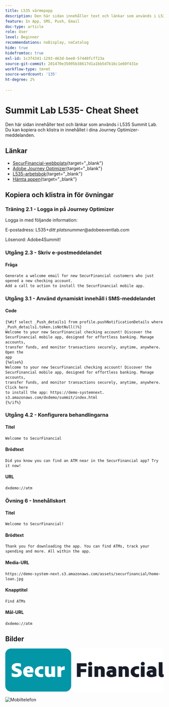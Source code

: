 ```yaml
---
title: L535 värmepapp
description: Den här sidan innehåller text och länkar som används i L535 Summit Lab.
feature: In App, SMS, Push, Email
doc-type: article
role: User
level: Beginner
recommendations: noDisplay, noCatalog
hide: true
hidefromtoc: true
exl-id: 1c3f4341-1293-463d-bee0-57440fcff23a
source-git-commit: 201470e35095b38617d1a1bb5d7b16c1e60f431e
workflow-type: tm+mt
source-wordcount: '135'
ht-degree: 2%

---
```


# Summit Lab L535- Cheat Sheet

Den här sidan innehåller text och länkar som används i L535 Summit Lab. Du kan kopiera och klistra in innehållet i dina Journey Optimizer-meddelanden.

## Länkar

* [SecurFinancial-webbplats](https://dsn.adobe.com/web/hausmann-FTTN?token=eyJhbGciOiJIUzI1NiIsInR5cCI6IkpXVCJ9.eyJpZCI6ImFub255bW91cyIsImVtYWlsIjoiYW5vbnltb3VzQGFkb2JlLmNvbSIsIm5hbWUiOiJBbm9ueW1vdXMiLCJpc1N1cGVyVXNlciI6ZmFsc2UsImlzc3VlciI6ImhhdXNtYW5uIiwicHJvamVjdHMiOnsiaGF1c21hbm4tRlRUTiI6InZpZXcifSwiaWF0IjoxNzQwNzU2NTYxLCJleHAiOjE3NDMzNDg1NjF9.ryOTsqDH9B33436RlIo4AHFxx8aGjNEMqv9FAxLZb9U){target="_blank"}
* [Adobe Journey Optimizer](https://experience.adobe.com/#/@techmarketingdemos/sname:ajo-summit-lab/journey-optimizer/journeys){target="_blank"}
* [L535-arbetsbok](/help/summit-labs/summit-lab-assets/assets/summit_lab_manual_l535-final-v4.pdf){target="_blank"}
* [Hämta appen](https://demo-system-next.s3.amazonaws.com/dxdemo/summit/index.html){target="_blank"}

## Kopiera och klistra in för övningar

### Träning 2.1 - Logga in på Journey Optimizer

Logga in med följande information:

E-postadress:    L535+*ditt platsnummer*@adobeeventlab.com

Lösenord:       Adobe4Summit!


### Utgång 2.3 - Skriv e-postmeddelandet

#### Fråga

```
Generate a welcome email for new SecurFinancial customers who just opened a new checking account. 
Add a call to action to install the SecurFinancial mobile app.
```

### Utgång 3.1 - Använd dynamiskt innehåll i SMS-meddelandet

#### Code

```
{%#if select _Push_details1 from profile.pushNotificationDetails where
_Push_details1.token.isNotNull()%}
Welcome to your new SecurFinancial checking account! Discover the
SecurFinancial mobile app, designed for effortless banking. Manage accounts,
transfer funds, and monitor transactions securely, anytime, anywhere. Open the
app
{%else%}
Welcome to your new SecurFinancial checking account! Discover the
SecurFinancial mobile app, designed for effortless banking. Manage accounts,
transfer funds, and monitor transactions securely, anytime, anywhere. Click here
to install the app: https://demo-systemnext.
s3.amazonaws.com/dxdemo/summit/index.html
{%/if%} 
```

### Utgång 4.2 - Konfigurera behandlingarna

#### Titel

```
Welcome to SecurFinancial
```

#### Brödtext

```
Did you know you can find an ATM near in the SecurFinancial app? Try it now!
```

#### URL

```
dxdemo://atm
```

### Övning 6 - Innehållskort

#### Titel

```
Welcome to SecurFinancial!
```

#### Brödtext

```
Thank you for downloading the app. You can find ATMs, track your spending and more. All within the app.
```

#### Media-URL

```
https://demo-system-next.s3.amazonaws.com/assets/securfinancial/home-loan.jpg
```

#### Knapptitel

```
Find ATMs
```

#### Mål-URL

```
dxdemo://atm
```

## Bilder

![SecureFinancial-logotyp](/help/summit-labs/summit-lab-assets/assets/SecureFinancial-logo.png)


![Mobiltelefon](/help/summit-labs/summit-lab-assets/assets/online-banking-app-01.png)

